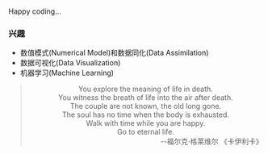 # 


Happy coding...


### 兴趣
* 数值模式(Numerical Model)和数据同化(Data Assimilation)
* 数据可视化(Data Visualization)
* 机器学习(Machine Learning)


<blockquote class="blockquote-center">
<center>
 You explore the meaning of life in death.<br>
 You witness the breath of life into the air after death.<br>
 The couple are not known, the old long gone.<br> 
 The soul has no time when the body is exhausted.<br>
 Walk with time while you are happy.<br>
 Go to eternal life.<br>
</center>
<div align=right>--福尔克·格莱维尔 《卡伊利卡》</div>
</blockquote>



